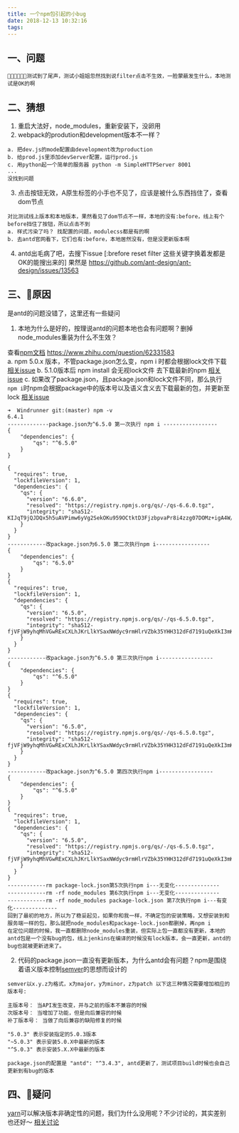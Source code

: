 ```yaml
---
title: 一个npm包引起的小bug
date: 2018-12-13 10:32:16
tags:
---
```


## 一、问题
```
测试到了尾声，测试小姐姐忽然找到说filter点击不生效，一脸蒙蔽发生什么，本地测试是OK的啊
```
## 二、猜想

1. 重启大法好，node_modules，重新安装下，没卵用
2. webpack的prodution和development版本不一样？
```
a. 把dev.js的mode配置由development改为production
b. 给prod.js里添加devServer配置，运行prod.js
c. 用python起一个简单的服务器 python -m SimpleHTTPServer 8001
...
没找到问题
```
3. 点击按钮无效，A原生标签的小手也不见了，应该是被什么东西挡住了，查看dom节点
```
对比测试线上版本和本地版本，果然看见了dom节点不一样，本地的没有:before，线上有个before挡住了按钮，所以点击不到
a. 样式污染了吗？ 找配置的问题，modulecss都是有的啊
b. 去antd官网看下，它们也有:before，本地居然没有，但是没更新版本啊

```
4. antd出毛病了吧，去搜下issue [:brefore reset filter 这些关键字换着发都是OK的能搜出来的]
果然是 https://github.com/ant-design/ant-design/issues/13563

## 三、原因
是antd的问题没错了，这里还有一些疑问
1. 本地为什么是好的，按理说antd的问题本地也会有问题啊？删掉node_modules重装为什么不生效？

查看[npm文档](https://docs.npmjs.com/files/package-lock.json) https://www.zhihu.com/question/62331583  
a. npm 5.0.x 版本，不管package.json怎么变，npm i 时都会根据lock文件下载 [相关issue](https://github.com/npm/npm/issues/16866)
b. 5.1.0版本后 npm install 会无视lock文件 去下载最新的npm  [相关issue](https://github.com/npm/npm/issues/17979)
c. 如果改了package.json，且package.json和lock文件不同，那么执行`npm i`时npm会根据package中的版本号以及语义含义去下载最新的包，并更新至lock  [相关issue](https://github.com/npm/npm/issues/17979) 
```
➜  Windrunner git:(master) npm -v
6.4.1
-------------package.json为^6.5.0 第一次执行 npm i -----------------
{
    "dependencies": {
        "qs": "^6.5.0"
    }
}

{
  "requires": true,
  "lockfileVersion": 1,
  "dependencies": {
    "qs": {
      "version": "6.6.0",
      "resolved": "https://registry.npmjs.org/qs/-/qs-6.6.0.tgz",
      "integrity": "sha512-KIJqT9jQJDQx5h5uAVPimw6yVg2SekOKu959OCtktD3FjzbpvaPr8i4zzg07DOMz+igA4W/aNM7OV8H37pFYfA=="
    }
  }
}
------------改package.json为6.5.0 第二次执行npm i-----------------
{
    "dependencies": {
        "qs": "6.5.0"
    }
}
{
  "requires": true,
  "lockfileVersion": 1,
  "dependencies": {
    "qs": {
      "version": "6.5.0",
      "resolved": "https://registry.npmjs.org/qs/-/qs-6.5.0.tgz",
      "integrity": "sha512-fjVFjW9yhqMhVGwRExCXLhJKrLlkYSaxNWdyc9rmHlrVZbk35YHH312dFd7191uQeXkI3mKLZTIbSvIeFwFemg=="
    }
  }
}
------------改package.json为^6.5.0 第三次执行npm i-----------------
{
    "dependencies": {
        "qs": "^6.5.0"
    }
}
{
  "requires": true,
  "lockfileVersion": 1,
  "dependencies": {
    "qs": {
      "version": "6.5.0",
      "resolved": "https://registry.npmjs.org/qs/-/qs-6.5.0.tgz",
      "integrity": "sha512-fjVFjW9yhqMhVGwRExCXLhJKrLlkYSaxNWdyc9rmHlrVZbk35YHH312dFd7191uQeXkI3mKLZTIbSvIeFwFemg=="
    }
  }
}
------------改package.json为^6.5.0 第四次执行npm i-----------------
{
    "dependencies": {
        "qs": "^6.5.0"
    }
}
{
  "requires": true,
  "lockfileVersion": 1,
  "dependencies": {
    "qs": {
      "version": "6.5.0",
      "resolved": "https://registry.npmjs.org/qs/-/qs-6.5.0.tgz",
      "integrity": "sha512-fjVFjW9yhqMhVGwRExCXLhJKrLlkYSaxNWdyc9rmHlrVZbk35YHH312dFd7191uQeXkI3mKLZTIbSvIeFwFemg=="
    }
  }
}
------------rm package-lock.json第5次执行npm i---无变化--------------
------------rm -rf node_modules 第6次执行npm i---无变化--------------
------------rm -rf node_modules package-lock.json 第7次执行npm i---有变化--------------
回到了最初的地方，所以为了稳妥起见，如果你和我一样，不确定包的安装策略，又想安装到和服务端一样的包，那么就把node_modules和package-lock.json都删掉，再npm i
在定位问题的时候，我一直都删除node_modules重装，但实际上包一直都没有更新，本地的antd包是一个没有bug的包，线上jenkins在编译的时候没有lock版本，会一直更新，antd的bug也就被更新进来了。
```
2.  代码的package.json一直没有更新版本，为什么antd会有问题？npm是围绕着语义版本控制[semver](https://semver.org/lang/zh-CN/)的思想而设计的
```
semver以x.y.z为格式，x为major，y为minor，z为patch 以下这三种情况需要增加相应的版本号:

主版本号： 当API发生改变，并与之前的版本不兼容的时候
次版本号： 当增加了功能，但是向后兼容的时候
补丁版本号： 当做了向后兼容的缺陷修复的时候

"5.0.3" 表示安装指定的5.0.3版本
"~5.0.3" 表示安装5.0.X中最新的版本
"^5.0.3" 表示安装5.X.X中最新的版本

package.json的配置是 "antd": "^3.4.3", antd更新了，测试项目build时候也会自己更新到有bug的版本
```
## 四、疑问
[yarn](https://github.com/yarnpkg/yarn)可以解决版本非确定性的问题，我们为什么没用呢？不少讨论的，其实差别也还好～
[相关讨论](https://blog.risingstack.com/yarn-vs-npm-node-js-package-managers/)




   

